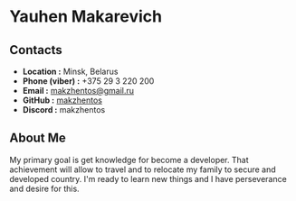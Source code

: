 # **Yauhen Makarevich**

## **Contacts**

- **Location :** Minsk, Belarus
- **Phone (viber) :** +375 29 3 220 200
- **Email :** makzhentos@gmail.ru
- **GitHub :** [makzhentos](https://github.com/makzhentos)
- **Discord :** makzhentos

## **About Me**

My primary goal is get knowledge for become a developer. That achievement will allow to travel and to relocate my family to secure and developed country. I'm ready to learn new things and I have perseverance and desire for this.